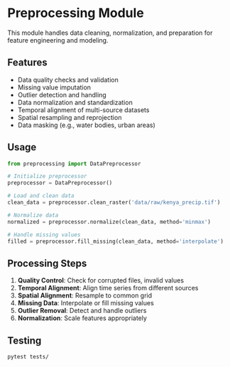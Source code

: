# Preprocessing Module

This module handles data cleaning, normalization, and preparation for feature engineering and modeling.

## Features

- Data quality checks and validation
- Missing value imputation
- Outlier detection and handling
- Data normalization and standardization
- Temporal alignment of multi-source datasets
- Spatial resampling and reprojection
- Data masking (e.g., water bodies, urban areas)

## Usage

```python
from preprocessing import DataPreprocessor

# Initialize preprocessor
preprocessor = DataPreprocessor()

# Load and clean data
clean_data = preprocessor.clean_raster('data/raw/kenya_precip.tif')

# Normalize data
normalized = preprocessor.normalize(clean_data, method='minmax')

# Handle missing values
filled = preprocessor.fill_missing(clean_data, method='interpolate')
```

## Processing Steps

1. **Quality Control**: Check for corrupted files, invalid values
2. **Temporal Alignment**: Align time series from different sources
3. **Spatial Alignment**: Resample to common grid
4. **Missing Data**: Interpolate or fill missing values
5. **Outlier Removal**: Detect and handle outliers
6. **Normalization**: Scale features appropriately

## Testing

```bash
pytest tests/
```
